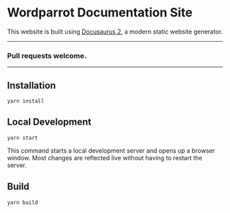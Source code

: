 # Wordparrot Documentation Site

This website is built using [Docusaurus 2](https://docusaurus.io/), a modern static website generator.

***

### Pull requests welcome.

***


## Installation

```console
yarn install
```

## Local Development

```console
yarn start
```

This command starts a local development server and opens up a browser window. Most changes are reflected live without having to restart the server.

## Build

```console
yarn build
```